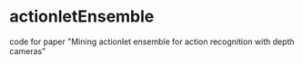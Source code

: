 actionletEnsemble
=================

code for paper "Mining actionlet ensemble for action recognition with depth cameras"

